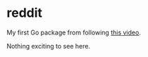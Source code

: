 # reddit

My first Go package from following [this video](http://www.youtube.com/watch?v=2KmHtgtEZ1s).

Nothing exciting to see here.
